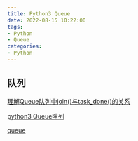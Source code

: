 ```yaml
---
title: Python3 Queue
date: 2022-08-15 10:22:00
tags:
- Python
- Queue
categories:
- Python
---
```




## 队列

[理解Queue队列中join()与task_done()的关系](https://www.cnblogs.com/anzhangjun/p/9833619.html)


[python3 Queue队列](https://zhuanlan.zhihu.com/p/45060000)


[queue](https://docs.python.org/zh-cn/3/library/queue.html)